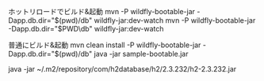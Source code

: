 ホットリロードでビルド&起動
mvn -P wildfly-bootable-jar -Dapp.db.dir="$(pwd)/db" wildfly-jar:dev-watch
mvn -P wildfly-bootable-jar -Dapp.db.dir="$PWD\db" wildfly-jar:dev-watch


普通にビルド&起動
mvn clean install -P wildfly-bootable-jar -Dapp.db.dir="$(pwd)/db"
java -jar sample-bootable.jar

java -jar ~/.m2/repository/com/h2database/h2/2.3.232/h2-2.3.232.jar

